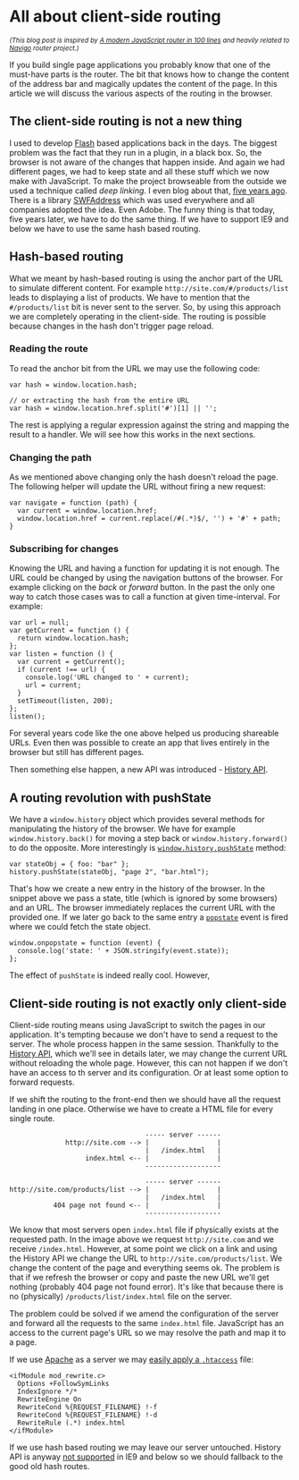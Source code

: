 # All about client-side routing

<small>*(This blog post is inspired by [A modern JavaScript router in 100 lines](http://krasimirtsonev.com/blog/article/A-modern-JavaScript-router-in-100-lines-history-api-pushState-hash-url) and heavily related to [Navigo](http://work.krasimirtsonev.com/git/navigo/) router project.)*</small>

If you build single page applications you probably know that one of the must-have parts is the router. The bit that knows how to change the content of the address bar and magically updates the content of the page. In this article we will discuss the various aspects of the routing in the browser.

## The client-side routing is not a new thing

I used to develop [Flash](http://www.adobe.com/en/products/flash.html) based applications back in the days. The biggest problem was the fact that they run in a plugin, in a black box. So, the browser is not aware of the changes that happen inside. And again we had different pages, we had to keep state and all these stuff which we now make with JavaScript. To make the project browseable from the outside we used a technique called *deep linking*. I even blog about that, [five years ago](http://krasimirtsonev.com/blog/article/deep-linking-in-flash-with-as3-and-javascript). There is a library [SWFAddress](http://www.asual.com/swfaddress/) which was used everywhere and all companies adopted the idea. Even Adobe. The funny thing is that today, five years later, we have to do the same thing. If we have to support IE9 and below we have to use the same hash based routing.

## Hash-based routing

What we meant by hash-based routing is using the anchor part of the URL to simulate different content. For example `http://site.com/#/products/list` leads to displaying a list of products. We have to mention that the `#/products/list` bit is never sent to the server. So, by using this approach we are completely operating in the client-side. The routing is possible because changes in the hash don't trigger page reload.

### Reading the route

To read the anchor bit from the URL we may use the following code:

```
var hash = window.location.hash;

// or extracting the hash from the entire URL
var hash = window.location.href.split('#')[1] || '';
```

The rest is applying a regular expression against the string and mapping the result to a handler. We will see how this works in the next sections.

### Changing the path

As we mentioned above changing only the hash doesn't reload the page. The following helper will update the URL without firing a new request:

```
var navigate = function (path) {
  var current = window.location.href;
  window.location.href = current.replace(/#(.*)$/, '') + '#' + path;
}
```

### Subscribing for changes

Knowing the URL and having a function for updating it is not enough. The URL could be changed by using the navigation buttons of the browser. For example clicking on the *back* or *forward* button. In the past the only one way to catch those cases was to call a function at given time-interval. For example:

```
var url = null;
var getCurrent = function () {
  return window.location.hash;
};
var listen = function () {
  var current = getCurrent();
  if (current !== url) {
    console.log('URL changed to ' + current);
    url = current;
  }
  setTimeout(listen, 200);
};
listen();
```

For several years code like the one above helped us producing shareable URLs. Even then was possible to create an app that lives entirely in the browser but still has different pages.

Then something else happen, a new API was introduced - [History API](https://developer.mozilla.org/en-US/docs/Web/API/History_API). 

## A routing revolution with pushState

We have a `window.history` object which provides several methods for manipulating the history of the browser. We have for example `window.history.back()` for moving a step back or `window.history.forward()` to do the opposite. More interestingly is [`window.history.pushState`](https://developer.mozilla.org/en-US/docs/Web/API/History/pushState) method:

```
var stateObj = { foo: "bar" };
history.pushState(stateObj, "page 2", "bar.html");
```

That's how we create a new entry in the history of the browser. In the snippet above we pass a state, title (which is ignored by some browsers) and an URL. The browser immediately replaces the current URL with the provided one. If we later go back to the same entry a [`popstate`](https://developer.mozilla.org/en-US/docs/Web/Events/popstate) event is fired where we could fetch the state object.

```
window.onpopstate = function (event) {
  console.log('state: ' + JSON.stringify(event.state));
};
```

The effect of `pushState` is indeed really cool. However, 

## Client-side routing is not exactly only client-side

Client-side routing means using JavaScript to switch the pages in our application. It's tempting because we don't have to send a request to the server. The whole process happen in the same session. Thankfully to the [History API](https://developer.mozilla.org/en-US/docs/Web/API/History_API), which we'll see in details later, we may change the current URL without reloading the whole page. However, this can not happen if we don't have an access to th server and its configuration. Or at least some option to forward requests.

If we shift the routing to the front-end then we should have all the request landing in one place. Otherwise we have to create a HTML file for every single route. 

```
                                  ----- server ------
              http://site.com --> |                 | 
                                  |   /index.html   |
                   index.html <-- |                 |
                                  -------------------

                                  ----- server ------
http://site.com/products/list --> |                 | 
                                  |   /index.html   |
           404 page not found <-- |                 |
                                  -------------------

```

We know that most servers open `index.html` file if physically exists at the requested path. In the image above we request `http://site.com` and we receive `/index.html`. However, at some point we click on a link and using the History API we change the URL to `http://site.com/products/list`. We change the content of the page and everything seems ok. The problem is that if we refresh the browser or copy and paste the new URL we'll get nothing (probably 404 page not found error). It's like that because there is no (physically) `/products/list/index.html` file on the server. 

The problem could be solved if we amend the configuration of the server and forward all the requests to the same `index.html` file. JavaScript has an access to the current page's URL so we may resolve the path and map it to a page. 

If we use [Apache](https://httpd.apache.org/) as a server we may [easily apply a `.htaccess`](http://krasimirtsonev.com/blog/article/apache-htaccess-for-html5-push-state-manipulations) file:

```
<ifModule mod_rewrite.c>
  Options +FollowSymLinks
  IndexIgnore */*
  RewriteEngine On
  RewriteCond %{REQUEST_FILENAME} !-f
  RewriteCond %{REQUEST_FILENAME} !-d
  RewriteRule (.*) index.html
</ifModule>
```

If we use hash based routing we may leave our server untouched. History API is anyway [not supported](http://caniuse.com/#search=pushState) in IE9 and below so we should fallback to the good old hash routes.


